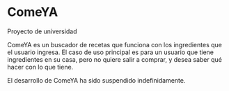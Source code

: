 # ComeYA
Proyecto de universidad

ComeYA es un buscador de recetas que funciona con los ingredientes que el usuario ingresa. El caso de uso principal es para un usuario que tiene ingredientes en su casa, pero no quiere salir a comprar, y desea saber qué hacer con lo que tiene.

El desarrollo de ComeYA ha sido suspendido indefinidamente.
